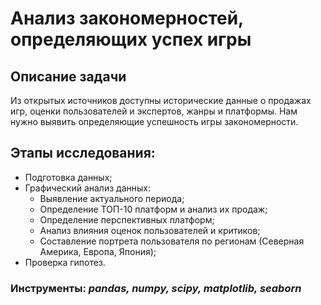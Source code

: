 # Анализ закономерностей, определяющих успех игры

## Описание задачи

Из открытых источников доступны исторические данные о продажах игр, оценки пользователей и экспертов, жанры и платформы. Нам нужно выявить определяющие успешность игры закономерности.

## Этапы исследования:

- Подготовка данных;
- Графический анализ данных:
    - Выявление актуального периода;
    - Определение ТОП-10 платформ и анализ их продаж;
    - Определение перспективных платформ;
    - Анализ влияния оценок пользователей и критиков;
    - Составление портрета пользователя по регионам (Северная Америка, Европа, Япония);
- Проверка гипотез.

### Инструменты: *pandas, numpy, scipy, matplotlib, seaborn*